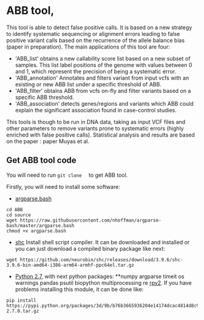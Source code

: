 # ABB tool, 
This tool is able to detect false positive calls. It is based on a new strategy to identify systematic sequencing or alignment errors leading to false positive variant calls based on the recurrence of the allele balance bias (paper in preparation). The main applications of this tool are four:
* 'ABB_list' obtains a new callability score list based on a new subset of samples. This list label positions of the genome with values between 0 and 1, which represent the precision of being a systematic error.
* 'ABB_annotation' Annotates and filters variant from input vcfs with an existing or new ABB list under a specific threshold of ABB.
* 'ABB_filter' obtains ABB from vcfs on-fly and filter variants based on a specific ABB threshold.
* 'ABB_association' detects genes/regions and variants which ABB could explain the significant association found in case-control studies.

This tools is though to be run in DNA data, taking as input VCF files and other parameters to remove variants prone to systematic errors (highly enriched with false positive calls). Statistical analysis and results are based on the paper : paper Muyas et al.


## Get ABB tool code 
You will need to run `git clone  ` to get ABB tool. 

Firstly, you will need to install some software:
* [argparse.bash](https://github.com/nhoffman/argparse-bash)

```
cd ABB
cd source
wget https://raw.githubusercontent.com/nhoffman/argparse-bash/master/argparse.bash
chmod +x argparse.bash
```

* [shc](https://github.com/neurobin/shc)
Install shell script compiler. It can be downloaded and installed or you can just download a compiled binary package like next:

```
wget https://github.com/neurobin/shc/releases/download/3.9.6/shc-3.9.6-bin-amd64-i386-arm64-armhf-ppc64el.tar.gz
```

* [Python 2.7](https://www.python.org/download/releases/2.7/), with next python packages:
**numpy
    argparse
    timeit
    os
    warnings
    pandas
    psutil
    biopython
    multiprocessing
    re
    [rpy2](https://pypi.python.org/packages/3d/9b/b76b3665936204e14174dcac4814d8c91c833e9c3164664d5e89d777dac5/rpy2-2.7.0.tar.gz). If you have problems installing this module, it can be done like:

```
pip install https://pypi.python.org/packages/3d/9b/b76b3665936204e14174dcac4814d8c91c833e9c3164664d5e89d777dac5/rpy2-2.7.0.tar.gz
```


